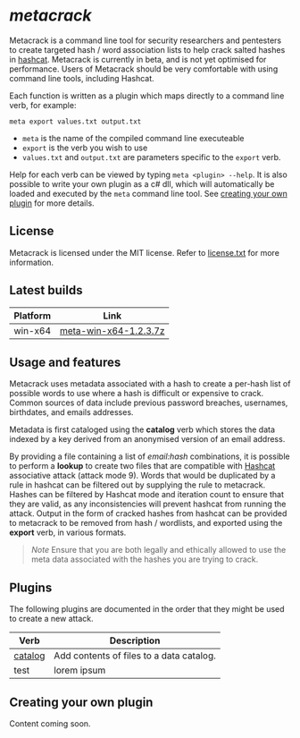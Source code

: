 # *metacrack*

Metacrack is a command line tool for security researchers and pentesters to create targeted hash / word association lists to help crack salted hashes in [hashcat](https://github.com/hashcat/hashcat). Metacrack is currently in beta, and is not yet optimised for performance. Users of Metacrack should be very comfortable with using command line tools, including Hashcat.

Each function is written as a plugin which maps directly to a command line verb, for example:

`meta export values.txt output.txt` 

- `meta` is the name of the compiled command line executeable
- `export` is the verb you wish to use 
- `values.txt` and `output.txt` are parameters specific to the `export` verb.

Help for each verb can be viewed by typing `meta <plugin> --help`. It is also possible to write your own plugin as a c# dll, which will automatically be loaded and executed by the `meta` command line tool. See [creating your own plugin](#creating-your-own-plugin) for more details.

  
## License
Metacrack is licensed under the MIT license. Refer to [license.txt](https://github.com/metacrackorg/metacrack/blob/main/LICENSE) for more information.

## Latest builds 

 
| Platform | Link |
| --- | --- |
| win-x64 | [meta-win-x64-1.2.3.7z](https://github.com/acmesecorg/metacrack/raw/main/Builds/meta-win-x64-1.2.3.7z)|
  
  
## Usage and features


Metacrack uses metadata associated with a hash to create a per-hash list of possible words to use where a hash is difficult or expensive to crack. Common sources of data include previous password breaches, usernames, birthdates, and emails addresses. 

Metadata is first cataloged using the **catalog** verb which stores the data indexed by a key derived from an anonymised version of an email address.
  
By providing a file containing a list of *email:hash* combinations, it is possible to perform a **lookup** to create two files that are compatible with [Hashcat](https://github.com/hashcat/hashcat) associative attack (attack mode 9). Words that would be duplicated by a rule in hashcat can be filtered out by supplying the rule to metacrack. Hashes can be filtered by Hashcat mode and iteration count to ensure that they are valid, as any inconsistencies will prevent hashcat from running the attack. Output in the form of cracked hashes from hashcat can be provided to metacrack to be removed from hash / wordlists, and exported using the **export** verb, in various formats.  
 
  > *Note*
  > Ensure that you are both legally and ethically allowed to use the meta data associated with the hashes you are trying to crack. 

## Plugins 

The following plugins are documented in the order that they might be used to create a new attack. 
 
| Verb | Description |
| --- | --- |
| [catalog](https://github.com/metacrackorg/metacrack/wiki/Catalog) | Add contents of files to a data catalog.|
| test | lorem ipsum |
 

 
 ## Creating your own plugin
 
 Content coming soon.
